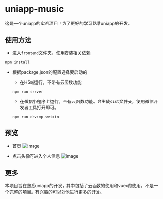 # uniapp-music
这是一个uniapp的实战项目！为了更好的学习熟悉uniapp的开发。

## 使用方法
- 进入`frontend`文件夹，使用安装相关依赖
```
npm install
```
- 根据package.json的配置选择要启动的
  - 在H5端运行，不带有云函数功能

  ```
  npm run server
  ```
  - 在微信小程序上运行，带有云函数功能。会生成`dist`文件夹，使用微信开发者工具打开即可。
  ```
  npm run dev:mp-weixin
  ```
  
## 预览
- 首页
![image](https://user-images.githubusercontent.com/62100025/121494253-263e4c00-ca0b-11eb-9012-2e943246c957.png)

- 点击头像可进入个人信息
![image](https://user-images.githubusercontent.com/62100025/121494334-3a824900-ca0b-11eb-9a0c-9ac0f75a0cb1.png)


## 更多
本项目旨在熟悉uniapp的开发，其中包括了云函数的使用和vuex的使用，不是一个完整的项目。有兴趣的可以对他进行更多的开发。





